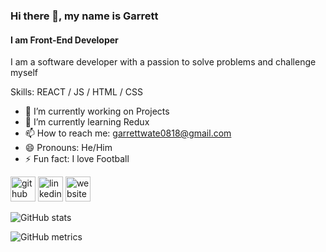 ### Hi there 👋, my name is Garrett
#### I am Front-End Developer
I am a software developer with a passion to solve problems and challenge myself

Skills:  REACT / JS / HTML / CSS

- 🔭 I’m currently working on Projects 
- 🌱 I’m currently learning Redux
- 📫 How to reach me: garrettwate0818@gmail.com 
- 😄 Pronouns: He/Him 
- ⚡ Fun fact: I love Football 


[<img src='https://cdn.jsdelivr.net/npm/simple-icons@3.0.1/icons/github.svg' alt='github' height='40'>](https://github.com/GarrettWat)  [<img src='https://cdn.jsdelivr.net/npm/simple-icons@3.0.1/icons/linkedin.svg' alt='linkedin' height='40'>](https://www.linkedin.com/in/https://www.linkedin.com/in/garrett-waters-7953a2220//)  [<img src='https://cdn.jsdelivr.net/npm/simple-icons@3.0.1/icons/icloud.svg' alt='website' height='40'>](https://garrettwat.netlify.app/)  


![GitHub stats](https://github-readme-stats.vercel.app/api?username=GarrettWat&show_icons=true)  

![GitHub metrics](https://metrics.lecoq.io/GarrettWat)  


